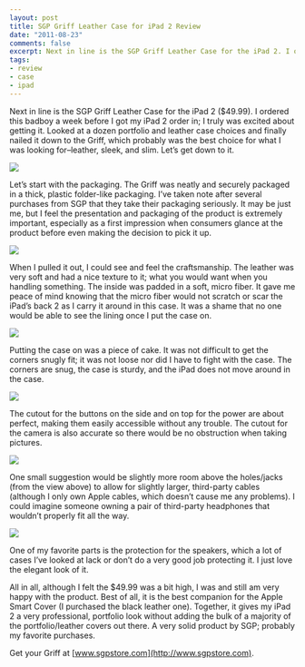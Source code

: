 ```yaml
---
layout: post
title: SGP Griff Leather Case for iPad 2 Review
date: "2011-08-23"
comments: false
excerpt: Next in line is the SGP Griff Leather Case for the iPad 2. I ordered this badboy a week before I got my iPad 2 order in; I truly was excited about getting it.
tags:
- review
- case
- ipad
---
```


Next in line is the SGP Griff Leather Case for the iPad 2 ($49.99). I ordered this badboy a week before I got my iPad 2 order in; I truly was excited about getting it. Looked at a dozen portfolio and leather case choices and finally nailed it down to the Griff, which probably was the best choice for what I was looking for–leather, sleek, and slim. Let’s get down to it.

![](/assets/images/blog/2011/sgp-griff-leather-case-for-ipad-2-review/sgp-griff-leather-case-packaging.jpg)

Let’s start with the packaging. The Griff was neatly and securely packaged in a thick, plastic folder-like packaging. I’ve taken note after several purchases from SGP that they take their packaging seriously. It may be just me, but I feel the presentation and packaging of the product is extremely important, especially as a first impression when consumers glance at the product before even making the decision to pick it up.

![](/assets/images/blog/2011/sgp-griff-leather-case-for-ipad-2-review/sgp-griff-leather-case-inner-lining.jpg)

When I pulled it out, I could see and feel the craftsmanship. The leather was very soft and had a nice texture to it; what you would want when you handling something. The inside was padded in a soft, micro fiber. It gave me peace of mind knowing that the micro fiber would not scratch or scar the iPad’s back 2 as I carry it around in this case. It was a shame that no one would be able to see the lining once I put the case on.

![](/assets/images/blog/2011/sgp-griff-leather-case-for-ipad-2-review/sgp-griff-leather-case-inner-corner.jpg)

Putting the case on was a piece of cake. It was not difficult to get the corners snugly fit; it was not loose nor did I have to fight with the case. The corners are snug, the case is sturdy, and the iPad does not move around in the case.

![](/assets/images/blog/2011/sgp-griff-leather-case-for-ipad-2-review/sgp-griff-leather-case-inner-buttons.jpg)

The cutout for the buttons on the side and on top for the power are about perfect, making them easily accessible without any trouble. The cutout for the camera is also accurate so there would be no obstruction when taking pictures.

![](/assets/images/blog/2011/sgp-griff-leather-case-for-ipad-2-review/sgp-griff-leather-case-inner-holes.jpg)

One small suggestion would be slightly more room above the holes/jacks (from the view above) to allow for slightly larger, third-party cables (although I only own Apple cables, which doesn’t cause me any problems). I could imagine someone owning a pair of third-party headphones that wouldn’t properly fit all the way.

![](/assets/images/blog/2011/sgp-griff-leather-case-for-ipad-2-review/sgp-griff-leather-case-inner-speakers.jpg)

One of my favorite parts is the protection for the speakers, which a lot of cases I’ve looked at lack or don’t do a very good job protecting it. I just love the elegant look of it.

All in all, although I felt the $49.99 was a bit high, I was and still am very happy with the product. Best of all, it is the best companion for the Apple Smart Cover (I purchased the black leather one). Together, it gives my iPad 2 a very professional, portfolio look without adding the bulk of a majority of the portfolio/leather covers out there. A very solid product by SGP; probably my favorite purchases.

Get your Griff at [www.sgpstore.com](http://www.sgpstore.com).